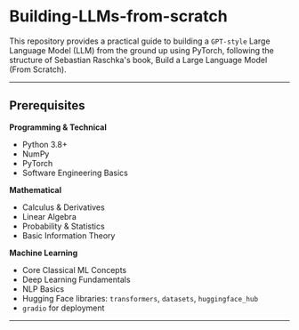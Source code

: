# Building-LLMs-from-scratch

This repository provides a practical guide to building a `GPT-style` Large Language Model (LLM) from the ground up using PyTorch, following the structure of Sebastian Raschka's book, Build a Large Language Model (From Scratch).

---

## Prerequisites

**Programming & Technical**
- Python 3.8+
- NumPy
- PyTorch
- Software Engineering Basics

**Mathematical**
- Calculus & Derivatives
- Linear Algebra
- Probability & Statistics
- Basic Information Theory


**Machine Learning**
- Core Classical ML Concepts
- Deep Learning Fundamentals
- NLP Basics
- Hugging Face libraries: `transformers`, `datasets`, `huggingface_hub`
- `gradio` for deployment

---
